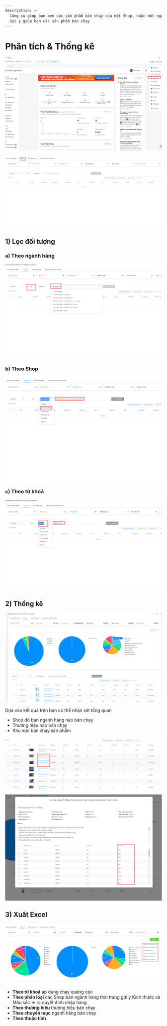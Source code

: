 ```yaml
---
description: >-
  Công cụ giúp bạn xem các sản phẩm bán chạy của một Shop, hoặc một ngành hàng.
  Gợi ý giúp bạn các sản phẩm bán chạy
---
```


# Phân tích & Thống kê

![Menu chức năng >  Sản phẩm](<../../.gitbook/assets/image (188).png>)

![Chọn tab Thống kê](<../../.gitbook/assets/image (189).png>)

## 1) Lọc đối tượng

### a) Theo ngành hàng

![Chọn chuyên mục](<../../.gitbook/assets/image (190).png>)

### b) Theo Shop

![Dán Link Shop vào ô tìm kiếm](<../../.gitbook/assets/image (191).png>)

### c) Theo từ khoá

![Nhập từ khoá](<../../.gitbook/assets/image (192).png>)

## 2) Thống kê

![Shop senka\_officialstore](<../../.gitbook/assets/image (231).png>)

Dựa vào kết quả trên bạn có thể nhận xét tổng quan

* Shop đó bán ngành hàng nào bán chạy
* Thương hiệu nào bán chạy
* Khu vực bán chạy sản phẩm

![Nhấp vào tên sản phẩm để xem chi tiết](<../../.gitbook/assets/image (195).png>)

![Đã bán theo từng phân loại](<../../.gitbook/assets/image (196).png>)

## 3) Xuất Excel

![Xuất Excel](<../../.gitbook/assets/image (197).png>)

* **Theo từ khoá** áp dụng chạy quảng cáo
* **Theo phân loại** các Shop bán ngành hàng thời trang gợi ý Kích thước và Màu sắc => ra quyết định nhập hàng
* **Theo thương hiệu** thương hiệu bán chạy
* **Theo chuyên mục** ngành hàng bán chạy
* **Theo thuộc tính**
